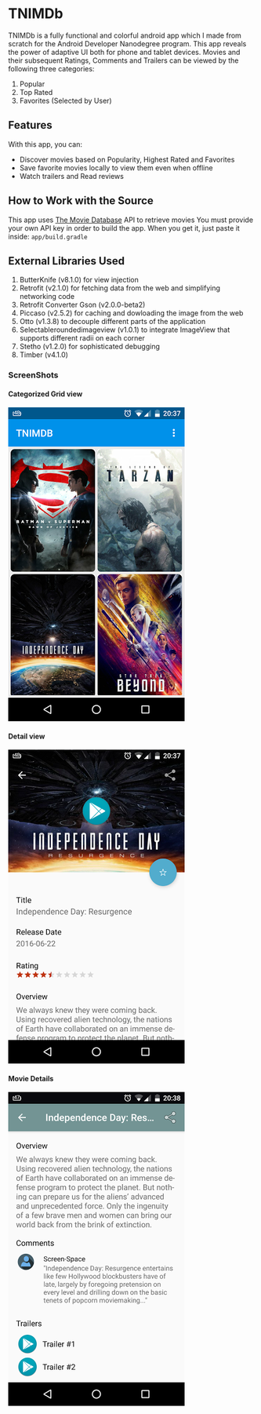 # TNIMDb

TNIMDb is a fully functional and colorful android app which I made from scratch for the Android Developer Nanodegree program.
This app reveals the power of adaptive UI both for phone and tablet devices. Movies and their subsequent Ratings, Comments and Trailers can be viewed by the following three categories:

1. Popular
2. Top Rated
3. Favorites (Selected by User)

## Features

With this app, you can:
* Discover movies based on Popularity, Highest Rated and Favorites
* Save favorite movies locally to view them even when offline
* Watch trailers and Read reviews

## How to Work with the Source

This app uses [The Movie Database](https://www.themoviedb.org/documentation/api) API to retrieve movies
You must provide your own API key in order to build the app. When you get it, just paste it inside:
    ```
    app/build.gradle
    ```
    
## External Libraries Used

1. ButterKnife (v8.1.0) for view injection
2. Retrofit (v2.1.0) for fetching data from the web and simplifying networking code
4. Retrofit Converter Gson (v2.0.0-beta2)
5. Piccaso (v2.5.2) for caching and dowloading the image from the web
6. Otto (v1.3.8) to decouple different parts of the application
7. Selectableroundedimageview (v1.0.1) to integrate ImageView that supports different radii on each corner
8. Stetho (v1.2.0) for sophisticated debugging
9. Timber (v4.1.0)

### ScreenShots

#### Categorized Grid view
![alt img](https://github.com/rishabhbanga/Android-Nanodegree/blob/master/screenshots/tnimdb.png)

#### Detail view
![alt img](https://github.com/rishabhbanga/Android-Nanodegree/blob/master/screenshots/movie_detail.png)

#### Movie Details
![alt img](https://github.com/rishabhbanga/Android-Nanodegree/blob/master/TNIMDb/app/screenshots/details.png)
